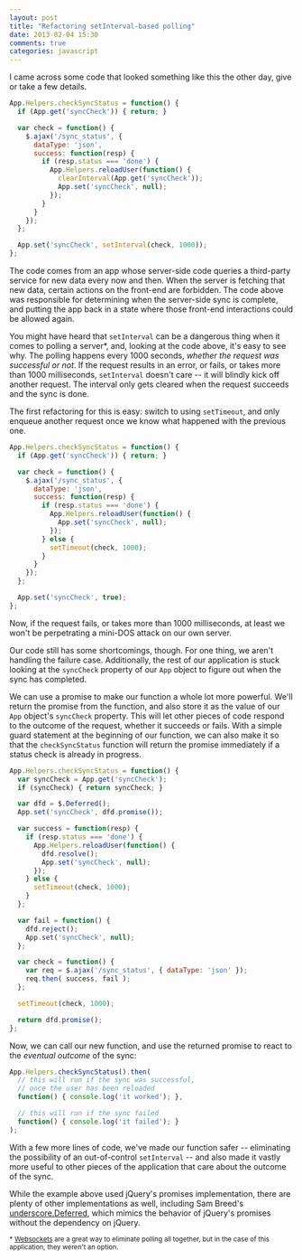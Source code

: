 ```yaml
---
layout: post
title: "Refactoring setInterval-based polling"
date: 2013-02-04 15:30
comments: true
categories: javascript
---
```


I came across some code that looked something like this the other day, give or take a few details.

```javascript
App.Helpers.checkSyncStatus = function() {
  if (App.get('syncCheck')) { return; }

  var check = function() {
    $.ajax('/sync_status', {
      dataType: 'json',
      success: function(resp) {
        if (resp.status === 'done') {
          App.Helpers.reloadUser(function() {
            clearInterval(App.get('syncCheck'));
            App.set('syncCheck', null);
          });
        }
      }
    });
  };

  App.set('syncCheck', setInterval(check, 1000));
};
```

The code comes from an app whose server-side code queries a third-party service for new data every now and then. When the server is fetching that new data, certain actions on the front-end are forbidden. The code above was responsible for determining when the server-side sync is complete, and putting the app back in a state where those front-end interactions could be allowed again.

You might have heard that `setInterval` can be a dangerous thing when it comes to polling a server\*, and, looking at the code above, it's easy to see why. The polling happens every 1000 seconds, *whether the request was successful or not*. If the request results in an error, or fails, or takes more than 1000 milliseconds, `setInterval` doesn't care -- it will blindly kick off another request. The interval only gets cleared when the request succeeds and the sync is done.

The first refactoring for this is easy: switch to using `setTimeout`, and only enqueue another request once we know what happened with the previous one.

```javascript
App.Helpers.checkSyncStatus = function() {
  if (App.get('syncCheck')) { return; }

  var check = function() {
    $.ajax('/sync_status', {
      dataType: 'json',
      success: function(resp) {
        if (resp.status === 'done') {
          App.Helpers.reloadUser(function() {
            App.set('syncCheck', null);
          });
        } else {
          setTimeout(check, 1000);
        }
      }
    });
  };

  App.set('syncCheck', true);
};
```

Now, if the request fails, or takes more than 1000 milliseconds, at least we won't be perpetrating a mini-DOS attack on our own server.

Our code still has some shortcomings, though. For one thing, we aren't handling the failure case. Additionally, the rest of our application is stuck looking at the `syncCheck` property of our `App` object to figure out when the sync has completed.

We can use a promise to make our function a whole lot more powerful. We'll return the promise from the function, and also store it as the value of our `App` object's `syncCheck` property. This will let other pieces of code respond to the outcome of the request, whether it succeeds or fails. With a simple guard statement at the beginning of our function, we can also make it so that the `checkSyncStatus` function will return the promise immediately if a status check is already in progress.

```javascript
App.Helpers.checkSyncStatus = function() {
  var syncCheck = App.get('syncCheck');
  if (syncCheck) { return syncCheck; }

  var dfd = $.Deferred();
  App.set('syncCheck', dfd.promise());

  var success = function(resp) {
    if (resp.status === 'done') {
      App.Helpers.reloadUser(function() {
        dfd.resolve();
        App.set('syncCheck', null);
      });
    } else {
      setTimeout(check, 1000);
    }
  };

  var fail = function() {
    dfd.reject();
    App.set('syncCheck', null);
  };

  var check = function() {
    var req = $.ajax('/sync_status', { dataType: 'json' });
    req.then( success, fail );
  };

  setTimeout(check, 1000);

  return dfd.promise();
};
```

Now, we can call our new function, and use the returned promise to react to the *eventual outcome* of the sync:

```javascript
App.Helpers.checkSyncStatus().then(
  // this will run if the sync was successful,
  // once the user has been reloaded
  function() { console.log('it worked'); },

  // this will run if the sync failed
  function() { console.log('it failed'); }
);
```

With a few more lines of code, we've made our function safer -- eliminating the possibility of an out-of-control `setInterval` -- and also made it vastly more useful to other pieces of the application that care about the outcome of the sync.

While the example above used jQuery's promises implementation, there are plenty of other implementations as well, including Sam Breed's [underscore.Deferred](https://github.com/wookiehangover/underscore.Deferred), which mimics the behavior of jQuery's promises without the dependency on jQuery.

<small>* [Websockets](http://www.html5rocks.com/en/tutorials/websockets/basics/) are a great way to eliminate polling all together, but in the case of this application, they weren't an option.</small>